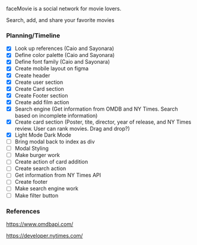 faceMovie is a social network for movie lovers.

Search, add, and share your favorite movies

### Planning/Timeline
- [X] Look up references (Caio and Sayonara)
- [X] Define color palette (Caio and Sayonara)
- [X] Define font family (Caio and Sayonara)
- [X] Create mobile layout on figma
- [X] Create header
- [X] Create user section
- [X] Create Card section
- [X] Create Footer section
- [X] Create add film action
- [X] Search engine (Get information from OMDB and NY Times. Search based on incomplete information)
- [X] Create card section (Poster, tite, director, year of release, and NY Times review. User can rank movies. Drag and drop?)
- [X] Light Mode Dark Mode
- [ ] Bring modal back to index as div
- [ ] Modal Styling
- [ ] Make burger work
- [ ] Create action of card addition
- [ ] Create search action
- [ ] Get information from NY Times API
- [ ] Create footer
- [ ] Make search engine work
- [ ] Make filter button 

### References

https://www.omdbapi.com/

https://developer.nytimes.com/